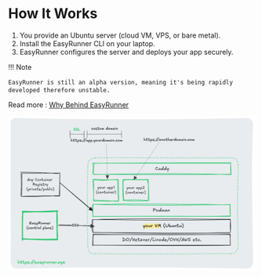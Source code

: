 # How It Works

1. You provide an Ubuntu server (cloud VM, VPS, or bare metal).
2. Install the EasyRunner CLI on your laptop.
3. EasyRunner configures the server and deploys your app securely.

!!! Note

    EasyRunner is still an alpha version, meaning it's being rapidly developed therefore unstable.


Read more : [Why Behind EasyRunner](https://janaka.dev/side-project-intro-easyrunner/)

![EasyRunner Architecture Diagram](/images/easyrunner-arch-diag.jpg?v=cc54c26d)
